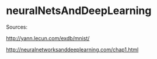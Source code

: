 # neuralNetsAndDeepLearning

Sources:

http://yann.lecun.com/exdb/mnist/

http://neuralnetworksanddeeplearning.com/chap1.html


